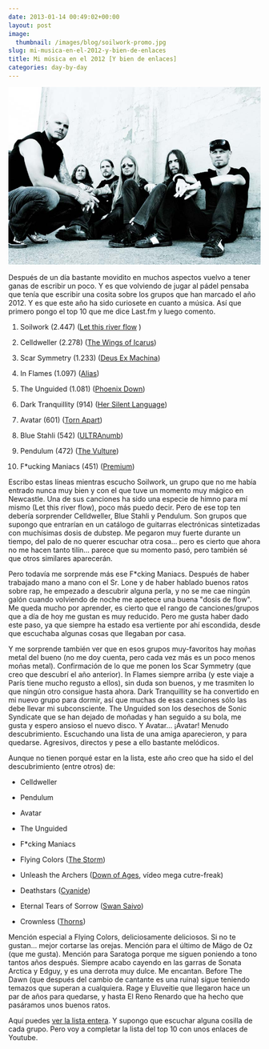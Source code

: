```yaml
---
date: 2013-01-14 00:49:02+00:00
layout: post
image:
  thumbnail: /images/blog/soilwork-promo.jpg
slug: mi-musica-en-el-2012-y-bien-de-enlaces
title: Mi música en el 2012 [Y bien de enlaces]
categories: day-by-day
---
```


[![](/images/blog/soilwork-promo.jpg)](/images/blog/soilwork-promo.jpg)

Después de un día bastante movidito en muchos aspectos vuelvo a tener ganas de escribir un poco. Y es que volviendo de jugar al pádel pensaba que tenía que escribir una cosita sobre los grupos que han marcado el año 2012. Y es que este año ha sido curiosete en cuanto a música. Así que primero pongo el top 10 que me dice Last.fm y luego comento.



	
  1. Soilwork (2.447) ([Let this river flow](http://youtu.be/JRd5OJ2p3pw) )

	
  2. Celldweller (2.278) ([The Wings of Icarus](http://youtu.be/-PtplT2W9PU))

	
  3. Scar Symmetry (1.233) ([Deus Ex Machina](http://youtu.be/285I28aOICE))

	
  4. In Flames (1.097) ([Alias](http://youtu.be/eLjSzwFa4QI))

	
  5. The Unguided (1.081) ([Phoenix Down](http://youtu.be/yv8xz7I2Wb4))

	
  6. Dark Tranquillity (914) ([Her Silent Language](http://youtu.be/6EbY8hskTtg))

	
  7. Avatar (601) ([Torn Apart](http://youtu.be/IdGKryEB_V8))

	
  8. Blue Stahli (542) ([ULTRAnumb](http://youtu.be/dJtYOXN7ye0))

	
  9. Pendulum (472) ([The Vulture](http://youtu.be/o-CCHgfcyhk))

	
  10. F*ucking Maniacs (451) ([Premium](http://youtu.be/vup7-Uo7bvU))


Escribo estas líneas mientras escucho Soilwork, un grupo que no me había entrado nunca muy bien y con el que tuve un momento muy mágico en Newcastle. Una de sus canciones ha sido una especie de himno para mí mismo (Let this river flow), poco más puedo decir. Pero de ese top ten debería sorprender Celldweller, Blue Stahli y Pendulum. Son grupos que supongo que entrarían en un catálogo de guitarras electrónicas sintetizadas con muchísimas dosis de dubstep. Me pegaron muy fuerte durante un tiempo, del palo de no querer escuchar otra cosa... pero es cierto que ahora no me hacen tanto tilín... parece que su momento pasó, pero también sé que otros similares aparecerán.

Pero todavía me sorprende más ese F*cking Maniacs. Después de haber trabajado mano a mano con el Sr. Lone y de haber hablado buenos ratos sobre rap, he empezado a descubrir alguna perla, y no se me cae ningún galón cuando volviendo de noche me apetece una buena "dosis de flow". Me queda mucho por aprender, es cierto que el rango de canciones/grupos que a día de hoy me gustan es muy reducido. Pero me gusta haber dado este paso, ya que siempre ha estado esa vertiente por ahí escondida, desde que escuchaba algunas cosas que llegaban por casa.

Y me sorprende también ver que en esos grupos muy-favoritos hay moñas metal del bueno (no me doy cuenta, pero cada vez más es un poco menos moñas metal). Confirmación de lo que me ponen los Scar Symmetry (que creo que descubrí el año anterior). In Flames siempre arriba (y este viaje a París tiene mucho regusto a ellos), sin duda son buenos, y me trasmiten lo que ningún otro consigue hasta ahora. Dark Tranquillity se ha convertido en mi nuevo grupo para dormir, así que muchas de esas canciones sólo las debe llevar mi subconsciente. The Unguided son los desechos de Sonic Syndicate que se han dejado de moñadas y han seguido a su bola, me gusta y espero ansioso el nuevo disco. Y Avatar... ¡Avatar! Menudo descubrimiento. Escuchando una lista de una amiga aparecieron, y para quedarse. Agresivos, directos y pese a ello bastante melódicos.


Aunque no tienen porqué estar en la lista, este año creo que ha sido el del descubrimiento (entre otros) de:








	
  * Celldweller

	
  * Pendulum

	
  * Avatar

	
  * The Unguided

	
  * F*cking Maniacs

	
  * Flying Colors ([The Storm](http://youtu.be/lfnXsgE7l0I))

	
  * Unleash the Archers ([Down of Ages](http://youtu.be/yK61le0_oEo), vídeo mega cutre-freak)

	
  * Deathstars ([Cyanide](http://youtu.be/LoSU7jV_W6Q))

	
  * Eternal Tears of Sorrow ([Swan Saivo](http://youtu.be/leXpn9_pi8A))

	
  * Crownless ([Thorns](http://youtu.be/RBUICGgyZOU))


Mención especial a Flying Colors, deliciosamente deliciosos. Si no te gustan... mejor cortarse las orejas. Mención para el último de Mägo de Oz (que me gusta). Mención para Saratoga porque me siguen poniendo a tono tantos años después. Siempre acabo cayendo en las garras de Sonata Arctica y Edguy, y es una derrota muy dulce. Me encantan. Before The Dawn (que después del cambio de cantante es una ruina) sigue teniendo temazos que superan a cualquiera. Rage y Eluveitie que llegaron hace un par de años para quedarse, y hasta El Reno Renardo que ha hecho que pasáramos unos buenos ratos.




Aquí puedes [ver la lista entera](http://www.lastfm.es/user/figarocorso/charts?rangetype=year&subtype=artists). Y supongo que escuchar alguna cosilla de cada grupo. Pero voy a completar la lista del top 10 con unos enlaces de Youtube.
